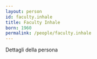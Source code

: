 ```yaml
---
layout: person
id: faculty.inhale
title: Faculty Inhale
born: 1960
permalink: /people/faculty.inhale
---
```


Dettagli della persona 
